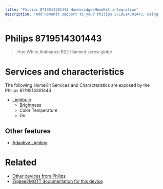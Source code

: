 ```yaml
---
title: "Philips 8719514301443 Homebridge/HomeKit integration"
description: "Add HomeKit support to your Philips 8719514301443, using Homebridge, Zigbee2MQTT and homebridge-z2m."
---
```

<!---
This file has been GENERATED using src/docgen/docgen.ts
DO NOT EDIT THIS FILE MANUALLY!
-->
# Philips 8719514301443
> Hue White Ambiance B22 filament screw globe


# Services and characteristics
The following HomeKit Services and Characteristics are exposed by
the Philips 8719514301443

* [Lightbulb](../../light.md)
  * Brightness
  * Color Temperature
  * On

## Other features
* [Adaptive Lighting](../../light.md)

# Related
* [Other devices from Philips](../index.md#philips)
* [Zigbee2MQTT documentation for this device](https://www.zigbee2mqtt.io/devices/8719514301443.html)